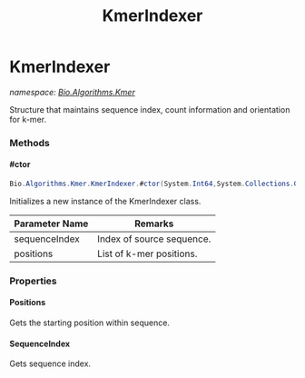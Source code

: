 ﻿---
title: KmerIndexer
---

# KmerIndexer
_namespace: [Bio.Algorithms.Kmer](N-Bio.Algorithms.Kmer.html)_

Structure that maintains sequence index, count information 
 and orientation for k-mer.

### Methods

#### #ctor
```csharp
Bio.Algorithms.Kmer.KmerIndexer.#ctor(System.Int64,System.Collections.Generic.IList{System.Int64})
```
Initializes a new instance of the KmerIndexer class.

|Parameter Name|Remarks|
|--------------|-------|
|sequenceIndex|Index of source sequence.|
|positions|List of k-mer positions.|




### Properties

#### Positions
Gets the starting position within sequence.
#### SequenceIndex
Gets sequence index.

